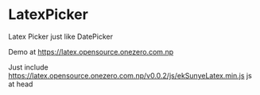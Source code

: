 # LatexPicker
Latex Picker just like DatePicker

Demo at https://latex.opensource.onezero.com.np

Just include https://latex.opensource.onezero.com.np/v0.0.2/js/ekSunyeLatex.min.js js at head

<pre>
<script src="https://latex.opensource.onezero.com.np/v0.0.2/js/ekSunyeLatex.min.js"></script>
</pre>
<pre>
<script type="text/javascript">
       $(function () {
          $(element).latexEditor();  //element can be #id or .class
       });
</script>
</pre>

